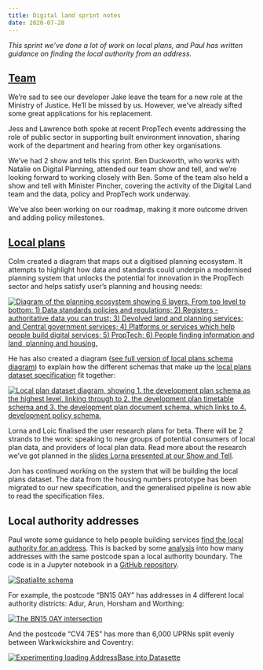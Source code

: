 ```yaml
---
title: Digital land sprint notes
date: 2020-07-28
---
```


_This sprint we’ve done a lot of work on local plans, and Paul has written guidance on finding the local authority from an address._

## [Team](https://digital-land.github.io/about/)

We’re sad to see our developer Jake leave the team for a new role at the Ministry of Justice. He’ll be missed by us. However, we’ve already sifted some great applications for his replacement.

Jess and Lawrence both spoke at recent PropTech events addressing the role of public sector in supporting built environment innovation, sharing work of the department and hearing from other key organisations. 

We’ve had 2 show and tells this sprint. Ben Duckworth, who works with Natalie on Digital Planning, attended our team show and tell, and we’re looking forward to working closely with Ben. Some of the team also held a show and tell with Minister Pincher, covering the activity of the Digital Land team and the data, policy and PropTech work underway. 

We’ve also been working on our roadmap, making it more outcome driven and adding policy milestones.

## [Local plans](https://digital-land.github.io/project/local-plans/)

Colm created a diagram that maps out a digitised planning ecosystem.  It attempts to highlight how data and standards could underpin a modernised planning system that unlocks the potential for innovation in the PropTech sector and helps satisfy user’s planning and housing needs:

<a data-flickr-embed="true" href="https://www.flickr.com/photos/182343195@N08/50170378162/in/dateposted-public/" title="Diagram of the planning ecosystem showing 6 layers. From top level to bottom: 1) Data standards policies and regulations; 2) Registers - authoritative data you can trust; 3) Devolved land and planning services; and Central government services; 4) Platforms or services which help people build digital services; 5) PropTech; 6) People finding information and land, planning and housing."><img src="https://live.staticflickr.com/65535/50170378162_5708139ccd_c.jpg" alt="Diagram of the planning ecosystem showing 6 layers. From top level to bottom: 1) Data standards policies and regulations; 2) Registers - authoritative data you can trust; 3) Devolved land and planning services; and Central government services; 4) Platforms or services which help people build digital services; 5) PropTech; 6) People finding information and land, planning and housing."></a>

He has also created a diagram ([see full version of local plans schema diagram](/images/diagrams/local-plans-schemas.svg)) to explain how the different schemas that make up the [local plans dataset specification](https://digital-land.github.io/specification/dataset/local-plans/) fit together:


<a data-flickr-embed="true" href="https://www.flickr.com/photos/182343195@N08/50188005427/in/dateposted-public/" title="Local plan dataset diagram, showing 1. the development plan schema as the highest level, linking through to 2. the development plan timetable schema and 3. the development plan document schema, which links to 4. development policy schema."><img src="https://live.staticflickr.com/65535/50188005427_a836fa717d_c.jpg" alt="Local plan dataset diagram, showing 1. the development plan schema as the highest level, linking through to 2. the development plan timetable schema and 3. the development plan document schema, which links to 4. development policy schema."></a>

Lorna and Loic finalised the user research plans for beta. There will be 2 strands to the work: speaking to new groups of potential consumers of local plan data, and providers of local plan data. Read more about the research we’ve got planned in the [slides Lorna presented at our Show and Tell](https://docs.google.com/presentation/d/e/2PACX-1vSD5pxJCNJA9A_ZC0N9RVvrKIZO2cdOGsYZHYAtCGxoGCpEFYwtBy9C9UDsu2EUm3L8Z005YHRnRbjR/pub?start=false&loop=false&delayms=3000).

Jon has continued working on the system that will be building the local plans dataset. The data from the housing numbers prototype has been migrated to our new specification, and the generalised pipeline is now able to read the specification files.

## Local authority addresses

Paul wrote some guidance to help people building services [find the local authority for an address](https://digital-land.github.io/local-authority-addresses/). This is backed by some [analysis](https://digital-land.github.io/local-authority-addresses/analysis/) into how many addresses with the same postcode span a local authority boundary. The code is in a Jupyter notebook in a [GitHub repository](https://github.com/digital-land/local-authority-addresses).

<a href="https://www.flickr.com/photos/psd/50165771136" title="Spatialite schema"><img src="https://live.staticflickr.com/65535/50165771136_255fe99b5b_c.jpg" alt="Spatialite schema"></a>

For example, the postcode “BN15 0AY” has addresses in 4 different local authority districts: Adur, Arun, Horsham and Worthing:

<a href="https://www.flickr.com/photos/psd/49933365576/in/dateposted-public/" title="The BN15 0AY intersection"><img src="https://live.staticflickr.com/65535/49933365576_7d204a3dc5_c.jpg" alt="The BN15 0AY intersection"></a>

And the postcode “CV4 7ES” has more than 6,000 UPRNs split evenly between Warkwickshire and Coventry:

<a href="https://www.flickr.com/photos/psd/49930012447/in/dateposted-public/" title="Experimenting loading AddressBase into Datasette"><img src="https://live.staticflickr.com/65535/49930012447_363e34839f_c.jpg" alt="Experimenting loading AddressBase into Datasette"></a>
